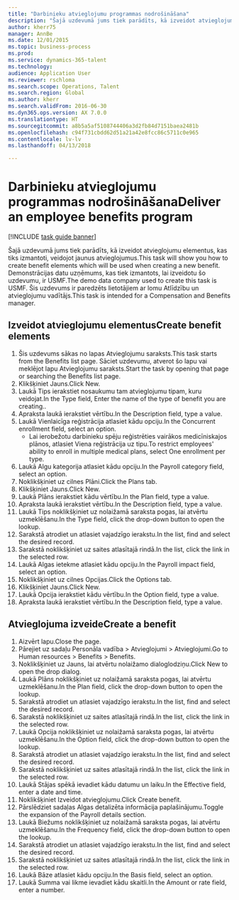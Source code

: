 ```yaml
--- 
title: "Darbinieku atvieglojumu programmas nodrošināšana"
description: "Šajā uzdevumā jums tiek parādīts, kā izveidot atvieglojumu elementus, kas tiks izmantoti, veidojot jaunus atvieglojumus."
author: kherr75
manager: AnnBe
ms.date: 12/01/2015
ms.topic: business-process
ms.prod: 
ms.service: dynamics-365-talent
ms.technology: 
audience: Application User
ms.reviewer: rschloma
ms.search.scope: Operations, Talent
ms.search.region: Global
ms.author: kherr
ms.search.validFrom: 2016-06-30
ms.dyn365.ops.version: AX 7.0.0
ms.translationtype: HT
ms.sourcegitcommit: a8b5a5af5108744406a3d2fb84d7151baea2481b
ms.openlocfilehash: c94f731cbdd62d51a21a42e8fcc86c5711c0e965
ms.contentlocale: lv-lv
ms.lasthandoff: 04/13/2018

---
```

# <a name="deliver-an-employee-benefits-program"></a><span data-ttu-id="27068-103">Darbinieku atvieglojumu programmas nodrošināšana</span><span class="sxs-lookup"><span data-stu-id="27068-103">Deliver an employee benefits program</span></span>

[!INCLUDE [task guide banner](../../includes/task-guide-banner.md)]

<span data-ttu-id="27068-104">Šajā uzdevumā jums tiek parādīts, kā izveidot atvieglojumu elementus, kas tiks izmantoti, veidojot jaunus atvieglojumus.</span><span class="sxs-lookup"><span data-stu-id="27068-104">This task will show you how to create benefit elements which will be used when creating a new benefit.</span></span> <span data-ttu-id="27068-105">Demonstrācijas datu uzņēmums, kas tiek izmantots, lai izveidotu šo uzdevumu, ir USMF.</span><span class="sxs-lookup"><span data-stu-id="27068-105">The demo data company used to create this task is USMF.</span></span> <span data-ttu-id="27068-106">Šis uzdevums ir paredzēts lietotājiem ar lomu Atlīdzību un atvieglojumu vadītājs.</span><span class="sxs-lookup"><span data-stu-id="27068-106">This task is intended for a Compensation and Benefits manager.</span></span>


## <a name="create-benefit-elements"></a><span data-ttu-id="27068-107">Izveidot atvieglojumu elementus</span><span class="sxs-lookup"><span data-stu-id="27068-107">Create benefit elements</span></span>
1. <span data-ttu-id="27068-108">Šis uzdevums sākas no lapas Atvieglojumu saraksts.</span><span class="sxs-lookup"><span data-stu-id="27068-108">This task starts from the Benefits list page.</span></span> <span data-ttu-id="27068-109">Sāciet uzdevumu, atverot šo lapu vai meklējot lapu Atvieglojumu saraksts.</span><span class="sxs-lookup"><span data-stu-id="27068-109">Start the task by opening that page or searching the Benefits list page.</span></span>
2. <span data-ttu-id="27068-110">Klikšķiniet Jauns.</span><span class="sxs-lookup"><span data-stu-id="27068-110">Click New.</span></span>
3. <span data-ttu-id="27068-111">Laukā Tips ierakstiet nosaukumu tam atvieglojumu tipam, kuru veidojat.</span><span class="sxs-lookup"><span data-stu-id="27068-111">In the Type field, Enter the name of the type of benefit you are creating..</span></span>
4. <span data-ttu-id="27068-112">Apraksta laukā ierakstiet vērtību.</span><span class="sxs-lookup"><span data-stu-id="27068-112">In the Description field, type a value.</span></span>
5. <span data-ttu-id="27068-113">Laukā Vienlaicīga reģistrācija atlasiet kādu opciju.</span><span class="sxs-lookup"><span data-stu-id="27068-113">In the Concurrent enrollment field, select an option.</span></span>
    * <span data-ttu-id="27068-114">Lai ierobežotu darbinieku spēju reģistrēties vairākos medicīniskajos plānos, atlasiet Viena reģistrācija uz tipu.</span><span class="sxs-lookup"><span data-stu-id="27068-114">To restrict employees' ability to enroll in multiple medical plans, select One enrollment per type.</span></span>  
6. <span data-ttu-id="27068-115">Laukā Algu kategorija atlasiet kādu opciju.</span><span class="sxs-lookup"><span data-stu-id="27068-115">In the Payroll category field, select an option.</span></span>
7. <span data-ttu-id="27068-116">Noklikšķiniet uz cilnes Plāni.</span><span class="sxs-lookup"><span data-stu-id="27068-116">Click the Plans tab.</span></span>
8. <span data-ttu-id="27068-117">Klikšķiniet Jauns.</span><span class="sxs-lookup"><span data-stu-id="27068-117">Click New.</span></span>
9. <span data-ttu-id="27068-118">Laukā Plāns ierakstiet kādu vērtību.</span><span class="sxs-lookup"><span data-stu-id="27068-118">In the Plan field, type a value.</span></span>
10. <span data-ttu-id="27068-119">Apraksta laukā ierakstiet vērtību.</span><span class="sxs-lookup"><span data-stu-id="27068-119">In the Description field, type a value.</span></span>
11. <span data-ttu-id="27068-120">Laukā Tips noklikšķiniet uz nolaižamā saraksta pogas, lai atvērtu uzmeklēšanu.</span><span class="sxs-lookup"><span data-stu-id="27068-120">In the Type field, click the drop-down button to open the lookup.</span></span>
12. <span data-ttu-id="27068-121">Sarakstā atrodiet un atlasiet vajadzīgo ierakstu.</span><span class="sxs-lookup"><span data-stu-id="27068-121">In the list, find and select the desired record.</span></span>
13. <span data-ttu-id="27068-122">Sarakstā noklikšķiniet uz saites atlasītajā rindā.</span><span class="sxs-lookup"><span data-stu-id="27068-122">In the list, click the link in the selected row.</span></span>
14. <span data-ttu-id="27068-123">Laukā Algas ietekme atlasiet kādu opciju.</span><span class="sxs-lookup"><span data-stu-id="27068-123">In the Payroll impact field, select an option.</span></span>
15. <span data-ttu-id="27068-124">Noklikšķiniet uz cilnes Opcijas.</span><span class="sxs-lookup"><span data-stu-id="27068-124">Click the Options tab.</span></span>
16. <span data-ttu-id="27068-125">Klikšķiniet Jauns.</span><span class="sxs-lookup"><span data-stu-id="27068-125">Click New.</span></span>
17. <span data-ttu-id="27068-126">Laukā Opcija ierakstiet kādu vērtību.</span><span class="sxs-lookup"><span data-stu-id="27068-126">In the Option field, type a value.</span></span>
18. <span data-ttu-id="27068-127">Apraksta laukā ierakstiet vērtību.</span><span class="sxs-lookup"><span data-stu-id="27068-127">In the Description field, type a value.</span></span>

## <a name="create-a-benefit"></a><span data-ttu-id="27068-128">Atvieglojuma izveide</span><span class="sxs-lookup"><span data-stu-id="27068-128">Create a benefit</span></span>
1. <span data-ttu-id="27068-129">Aizvērt lapu.</span><span class="sxs-lookup"><span data-stu-id="27068-129">Close the page.</span></span>
2. <span data-ttu-id="27068-130">Pārejiet uz sadaļu Personāla vadība > Atvieglojumi > Atvieglojumi.</span><span class="sxs-lookup"><span data-stu-id="27068-130">Go to Human resources > Benefits > Benefits.</span></span>
3. <span data-ttu-id="27068-131">Noklikšķiniet uz Jauns, lai atvērtu nolaižamo dialoglodziņu.</span><span class="sxs-lookup"><span data-stu-id="27068-131">Click New to open the drop dialog.</span></span>
4. <span data-ttu-id="27068-132">Laukā Plāns noklikšķiniet uz nolaižamā saraksta pogas, lai atvērtu uzmeklēšanu.</span><span class="sxs-lookup"><span data-stu-id="27068-132">In the Plan field, click the drop-down button to open the lookup.</span></span>
5. <span data-ttu-id="27068-133">Sarakstā atrodiet un atlasiet vajadzīgo ierakstu.</span><span class="sxs-lookup"><span data-stu-id="27068-133">In the list, find and select the desired record.</span></span>
6. <span data-ttu-id="27068-134">Sarakstā noklikšķiniet uz saites atlasītajā rindā.</span><span class="sxs-lookup"><span data-stu-id="27068-134">In the list, click the link in the selected row.</span></span>
7. <span data-ttu-id="27068-135">Laukā Opcija noklikšķiniet uz nolaižamā saraksta pogas, lai atvērtu uzmeklēšanu.</span><span class="sxs-lookup"><span data-stu-id="27068-135">In the Option field, click the drop-down button to open the lookup.</span></span>
8. <span data-ttu-id="27068-136">Sarakstā atrodiet un atlasiet vajadzīgo ierakstu.</span><span class="sxs-lookup"><span data-stu-id="27068-136">In the list, find and select the desired record.</span></span>
9. <span data-ttu-id="27068-137">Sarakstā noklikšķiniet uz saites atlasītajā rindā.</span><span class="sxs-lookup"><span data-stu-id="27068-137">In the list, click the link in the selected row.</span></span>
10. <span data-ttu-id="27068-138">Laukā Stājas spēkā ievadiet kādu datumu un laiku.</span><span class="sxs-lookup"><span data-stu-id="27068-138">In the Effective field, enter a date and time.</span></span>
11. <span data-ttu-id="27068-139">Noklikšķiniet Izveidot atvieglojumu.</span><span class="sxs-lookup"><span data-stu-id="27068-139">Click Create benefit.</span></span>
12. <span data-ttu-id="27068-140">Pārslēdziet sadaļas Algas detalizēta informācija paplašinājumu.</span><span class="sxs-lookup"><span data-stu-id="27068-140">Toggle the expansion of the Payroll details section.</span></span>
13. <span data-ttu-id="27068-141">Laukā Biežums noklikšķiniet uz nolaižamā saraksta pogas, lai atvērtu uzmeklēšanu.</span><span class="sxs-lookup"><span data-stu-id="27068-141">In the Frequency field, click the drop-down button to open the lookup.</span></span>
14. <span data-ttu-id="27068-142">Sarakstā atrodiet un atlasiet vajadzīgo ierakstu.</span><span class="sxs-lookup"><span data-stu-id="27068-142">In the list, find and select the desired record.</span></span>
15. <span data-ttu-id="27068-143">Sarakstā noklikšķiniet uz saites atlasītajā rindā.</span><span class="sxs-lookup"><span data-stu-id="27068-143">In the list, click the link in the selected row.</span></span>
16. <span data-ttu-id="27068-144">Laukā Bāze atlasiet kādu opciju.</span><span class="sxs-lookup"><span data-stu-id="27068-144">In the Basis field, select an option.</span></span>
17. <span data-ttu-id="27068-145">Laukā Summa vai likme ievadiet kādu skaitli.</span><span class="sxs-lookup"><span data-stu-id="27068-145">In the Amount or rate field, enter a number.</span></span>



